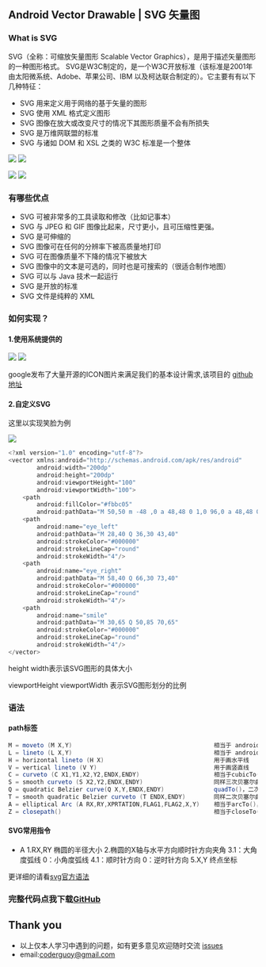 ## Android Vector Drawable | SVG 矢量图

### What is SVG

SVG（全称：可缩放矢量图形 Scalable Vector Graphics），是用于描述矢量图形的一种图形格式。
SVG是W3C制定的，是一个W3C开放标准（该标准是2001年由太阳微系统、Adobe、苹果公司、IBM 以及柯达联合制定的）。它主要有有以下几种特征：
- SVG 用来定义用于网络的基于矢量的图形
- SVG 使用 XML 格式定义图形
- SVG 图像在放大或改变尺寸的情况下其图形质量不会有所损失
- SVG 是万维网联盟的标准
- SVG 与诸如 DOM 和 XSL 之类的 W3C 标准是一个整体

![](https://github.com/CoderGuoy/AndroidNote/blob/master/screenshots/vector_smile.png)
![](https://github.com/CoderGuoy/AndroidNote/blob/master/screenshots/vector_sad.png)

![](https://github.com/CoderGuoy/AndroidNote/blob/master/screenshots/vector_heart_empty.png)
![](https://github.com/CoderGuoy/AndroidNote/blob/master/screenshots/vector_heart.png)

### 有哪些优点

- SVG 可被非常多的工具读取和修改（比如记事本）
- SVG 与 JPEG 和 GIF 图像比起来，尺寸更小，且可压缩性更强。
- SVG 是可伸缩的
- SVG 图像可在任何的分辨率下被高质量地打印
- SVG 可在图像质量不下降的情况下被放大
- SVG 图像中的文本是可选的，同时也是可搜索的（很适合制作地图）
- SVG 可以与 Java 技术一起运行
- SVG 是开放的标准
- SVG 文件是纯粹的 XML

###  如何实现？

####  1.使用系统提供的

![](https://github.com/CoderGuoy/AndroidNote/blob/master/screenshots/vector_asset1.jpg)
![](https://github.com/CoderGuoy/AndroidNote/blob/master/screenshots/vector_asset2.jpg)

google发布了大量开源的ICON图片来满足我们的基本设计需求,该项目的 [github地址](https://github.com/google/material-design-icons)

####  2.自定义SVG

这里以实现笑脸为例

![](https://github.com/CoderGuoy/AndroidNote/blob/master/screenshots/vector_smile.png)

```java
<?xml version="1.0" encoding="utf-8"?>
<vector xmlns:android="http://schemas.android.com/apk/res/android"
        android:width="200dp"
        android:height="200dp"
        android:viewportHeight="100"
        android:viewportWidth="100">
    <path
        android:fillColor="#fbbc05"
        android:pathData="M 50,50 m -48 ,0 a 48,48 0 1,0 96,0 a 48,48 0 1,0 -96,0"/>
    <path
        android:name="eye_left"
        android:pathData="M 28,40 Q 36,30 43,40"
        android:strokeColor="#000000"
        android:strokeLineCap="round"
        android:strokeWidth="4"/>
    <path
        android:name="eye_right"
        android:pathData="M 58,40 Q 66,30 73,40"
        android:strokeColor="#000000"
        android:strokeLineCap="round"
        android:strokeWidth="4"/>
    <path
        android:name="smile"
        android:pathData="M 30,65 Q 50,85 70,65"
        android:strokeColor="#000000"
        android:strokeLineCap="round"
        android:strokeWidth="4"/>
</vector>
```
height width表示该SVG图形的具体大小

viewportHeight viewportWidth 表示SVG图形划分的比例

### 语法

####  path标签

```java
M = moveto (M X,Y)                                        相当于 android Path 里的moveTo(),用于移动起始点  
L = lineto (L X,Y)                                        相当于 android Path 里的lineTo()，用于画线  
H = horizontal lineto (H X)                               用于画水平线  
V = vertical lineto (V Y)                                 用于画竖直线  
C = curveto (C X1,Y1,X2,Y2,ENDX,ENDY)                     相当于cubicTo(),三次贝塞尔曲线  
S = smooth curveto (S X2,Y2,ENDX,ENDY)                    同样三次贝塞尔曲线，更平滑  
Q = quadratic Belzier curve(Q X,Y,ENDX,ENDY)              quadTo()，二次贝塞尔曲线  
T = smooth quadratic Belzier curveto (T ENDX,ENDY)        同样二次贝塞尔曲线，更平滑  
A = elliptical Arc (A RX,RY,XPRTATION,FLAG1,FLAG2,X,Y)    相当于arcTo()，用于画弧  
Z = closepath()                                           相当于closeTo(),关闭path
```

####  SVG常用指令

- A
1.RX,RY 椭圆的半径大小
2.椭圆的X轴与水平方向顺时针方向夹角
3.1：大角度弧线 0：小角度弧线
4.1：顺时针方向 0：逆时针方向
5.X,Y 终点坐标

更详细的请看[svg官方语法](http://www.w3school.com.cn/svg/)

### 完整代码点我下载[GitHub](https://github.com/CoderGuoy/Coder)

## Thank you

- 以上仅本人学习中遇到的问题，如有更多意见欢迎随时交流 [issues](https://github.com/CoderGuoy/MetalDesign/issues/1)
- email:coderguoy@gmail.com
